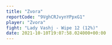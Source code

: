 ```yaml
---
title: "Zvora"
reportCode: "9VghCRJvynYPpxG1"
player: "Zvora"
fight: "Lady Vashj - Wipe 12 (12%)"
date: 2021-10-10T19:07:58.024000+00:00
---
```

